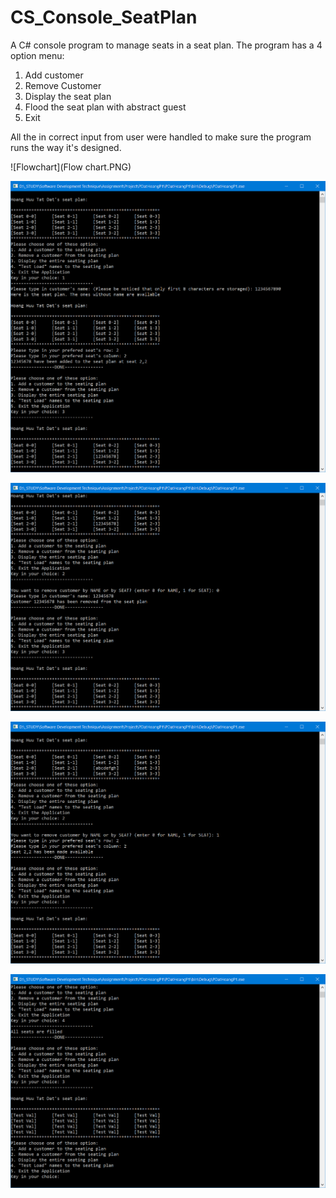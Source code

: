 # CS_Console_SeatPlan
A C# console program to manage seats in a seat plan.
The program has a 4 option menu:
1. Add customer
2. Remove Customer
3. Display the seat plan
4. Flood the seat plan with abstract guest
5. Exit

All the in correct input from user were handled to make sure the program runs the way it's designed.

![Flowchart](Flow chart.PNG)

![1](1.PNG)

![2](2.png)

![3](3.png)

![4](4.png)
